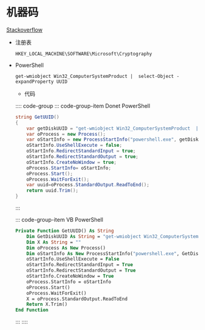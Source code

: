 # 机器码

 [Stackoverflow](https://stackoverflow.com/questions/99880/generating-a-unique-machine-id)

- 注册表

    `HKEY_LOCAL_MACHINE\SOFTWARE\Microsoft\Cryptography`

- PowerShell

    `get-wmiobject Win32_ComputerSystemProduct |  select-Object -expandProperty UUID`

    - 代码

    :::: code-group
    ::: code-group-item Donet PowerShell

    ``` cs
    string GetUUID()
    {
        var getDiskUUID = "get-wmiobject Win32_ComputerSystemProduct  | Select-Object -ExpandProperty UUID";
        var oProcess = new Process();
        var oStartInfo = new ProcessStartInfo("powershell.exe", getDiskUUID);
        oStartInfo.UseShellExecute = false;
        oStartInfo.RedirectStandardInput = true;
        oStartInfo.RedirectStandardOutput = true;
        oStartInfo.CreateNoWindow = true;
        oProcess.StartInfo= oStartInfo;
        oProcess.Start();
        oProcess.WaitForExit();
        var uuid=oProcess.StandardOutput.ReadToEnd();
        return uuid.Trim();
    }
    ```
    :::

    ::: code-group-item VB PowerShell

    ``` vb
    Private Function GetUUID() As String
        Dim GetDiskUUID As String = "get-wmiobject Win32_ComputerSystemProduct  | Select-Object -ExpandProperty UUID"
        Dim X As String = ""
        Dim oProcess As New Process()
        Dim oStartInfo As New ProcessStartInfo("powershell.exe", GetDiskUUID)
        oStartInfo.UseShellExecute = False
        oStartInfo.RedirectStandardInput = True
        oStartInfo.RedirectStandardOutput = True
        oStartInfo.CreateNoWindow = True
        oProcess.StartInfo = oStartInfo
        oProcess.Start()
        oProcess.WaitForExit()
        X = oProcess.StandardOutput.ReadToEnd
        Return X.Trim()
    End Function
    ```
    :::
    ::::